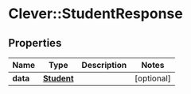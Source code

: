 # Clever::StudentResponse

## Properties
Name | Type | Description | Notes
------------ | ------------- | ------------- | -------------
**data** | [**Student**](Student.md) |  | [optional] 

